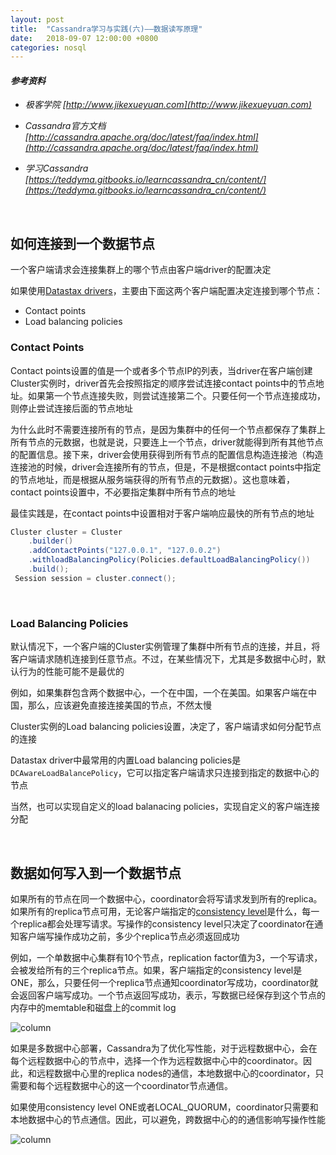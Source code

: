 ```yaml
---
layout: post
title:  "Cassandra学习与实践(六)——数据读写原理"
date:   2018-09-07 12:00:00 +0800
categories: nosql
---
```


#### *参考资料*

- *极客学院 [http://www.jikexueyuan.com](http://www.jikexueyuan.com)*

- *Cassandra官方文档 [http://cassandra.apache.org/doc/latest/faq/index.html](http://cassandra.apache.org/doc/latest/faq/index.html)*

- *学习Cassandra [https://teddyma.gitbooks.io/learncassandra_cn/content/](https://teddyma.gitbooks.io/learncassandra_cn/content/)*


<br>

## 如何连接到一个数据节点

一个客户端请求会连接集群上的哪个节点由客户端driver的配置决定

如果使用[Datastax drivers](http://www.datastax.com/download)，主要由下面这两个客户端配置决定连接到哪个节点：

- Contact points
- Load balancing policies

### Contact Points

Contact points设置的值是一个或者多个节点IP的列表，当driver在客户端创建Cluster实例时，driver首先会按照指定的顺序尝试连接contact points中的节点地址。如果第一个节点连接失败，则尝试连接第二个。只要任何一个节点连接成功，则停止尝试连接后面的节点地址

为什么此时不需要连接所有的节点，是因为集群中的任何一个节点都保存了集群上所有节点的元数据，也就是说，只要连上一个节点，driver就能得到所有其他节点的配置信息。接下来，driver会使用获得到所有节点的配置信息构造连接池（构造连接池的时候，driver会连接所有的节点，但是，不是根据contact points中指定的节点地址，而是根据从服务端获得的所有节点的元数据）。这也意味着，contact points设置中，不必要指定集群中所有节点的地址

最佳实践是，在contact points中设置相对于客户端响应最快的所有节点的地址

```java
Cluster cluster = Cluster
	.builder()
  	.addContactPoints("127.0.0.1", "127.0.0.2")
  	.withloadBalancingPolicy(Policies.defaultLoadBalancingPolicy())
  	.build();
 Session session = cluster.connect();
```

<br>

### Load Balancing Policies

默认情况下，一个客户端的Cluster实例管理了集群中所有节点的连接，并且，将客户端请求随机连接到任意节点。不过，在某些情况下，尤其是多数据中心时，默认行为的性能可能不是最优的

例如，如果集群包含两个数据中心，一个在中国，一个在美国。如果客户端在中国，那么，应该避免直接连接美国的节点，不然太慢

Cluster实例的Load balancing policies设置，决定了，客户端请求如何分配节点的连接

Datastax driver中最常用的内置Load balancing policies是`DCAwareLoadBalancePolicy`，它可以指定客户端请求只连接到指定的数据中心的节点

当然，也可以实现自定义的load balanacing policies，实现自定义的客户端连接分配

<br>

## 数据如何写入到一个数据节点

如果所有的节点在同一个数据中心，coordinator会将写请求发到所有的replica。如果所有的replica节点可用，无论客户端指定的[consistency level](https://yxxcoder.github.io/nosql/2018/07/03/Cassandra%E5%AD%A6%E4%B9%A0%E4%B8%8E%E5%AE%9E%E8%B7%B5(%E5%9B%9B)-%E6%95%B0%E6%8D%AEReplication.html)是什么，每一个replica都会处理写请求。写操作的consistency level只决定了coordinator在通知客户端写操作成功之前，多少个replica节点必须返回成功

例如，一个单数据中心集群有10个节点，replication factor值为3，一个写请求，会被发给所有的三个replica节点。如果，客户端指定的consistency level是ONE，那么，只要任何一个replica节点通知coordinator写成功，coordinator就会返回客户端写成功。一个节点返回写成功，表示，写数据已经保存到这个节点的内存中的memtable和磁盘上的commit log

![column](https://yxxcoder.github.io/images/单数据中心.png)

如果是多数据中心部署，Cassandra为了优化写性能，对于远程数据中心，会在每个远程数据中心的节点中，选择一个作为远程数据中心中的coordinator。因此，和远程数据中心里的replica nodes的通信，本地数据中心的coordinator，只需要和每个远程数据中心的这一个coordinator节点通信。

如果使用consistency level ONE或者LOCAL_QUORUM，coordinator只需要和本地数据中心的节点通信。因此，可以避免，跨数据中心的的通信影响写操作性能

![column](https://yxxcoder.github.io/images/双数据中心.png)











